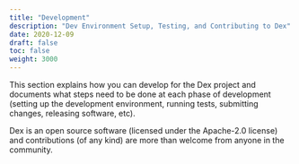 ```yaml
---
title: "Development"
description: "Dev Environment Setup, Testing, and Contributing to Dex"
date: 2020-12-09
draft: false
toc: false
weight: 3000
---
```


This section explains how you can develop for the Dex project and documents what steps need to be done at each phase of development (setting up the development environment, running tests, submitting changes, releasing software, etc).

Dex is an open source software (licensed under the Apache-2.0 license) and contributions (of any kind) are more than welcome from anyone in the community.

